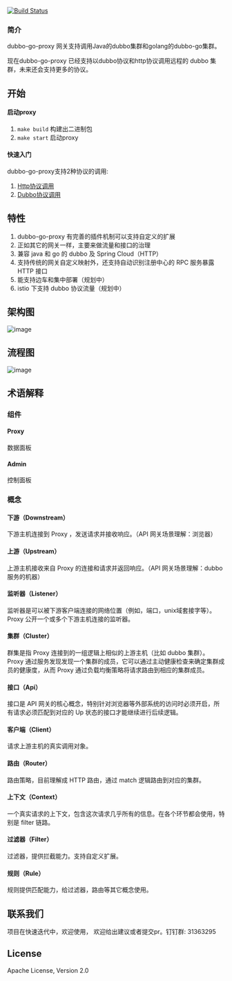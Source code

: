 [![Build Status](https://travis-ci.org/dubbogo/dubbo-go-proxy.svg?branch=master)](https://travis-ci.org/dubbogo/dubbo-go-proxy)

### 简介

dubbo-go-proxy 网关支持调用Java的dubbo集群和golang的dubbo-go集群。

现在dubbo-go-proxy 已经支持以dubbo协议和http协议调用远程的 dubbo 集群，未来还会支持更多的协议。

## 开始
#### 启动proxy
1. `make build` 构建出二进制包
2. `make start` 启动proxy

#### 快速入门
dubbo-go-proxy支持2种协议的调用:

1. [Http协议调用](https://github.com/dubbogo/dubbo-go-proxy/blob/develop/docs/sample/http.md) 
2. [Dubbo协议调用](https://github.com/dubbogo/dubbo-go-proxy/blob/develop/docs/sample/dubbo.md)

## 特性
1. dubbo-go-proxy 有完善的插件机制可以支持自定义的扩展
2. 正如其它的网关一样，主要来做流量和接口的治理
3. 兼容 java 和 go 的 dubbo 及 Spring Cloud（HTTP）
4. 支持传统的网关自定义映射外，还支持自动识别注册中心的 RPC 服务暴露 HTTP 接口
4. 能支持边车和集中部署（规划中）
5. istio 下支持 dubbo 协议流量（规划中）

## 架构图
![image](https://note.youdao.com/favicon.ico)
## 流程图
![image](https://note.youdao.com/favicon.ico)
## 术语解释
### 组件
#### Proxy
数据面板
#### Admin
控制面板
### 概念
#### 下游（Downstream）
下游主机连接到 Proxy ，发送请求并接收响应。（API 网关场景理解：浏览器）
#### 上游（Upstream）
上游主机接收来自 Proxy 的连接和请求并返回响应。（API 网关场景理解：dubbo 服务的机器）
#### 监听器（Listener）
监听器是可以被下游客户端连接的网络位置（例如，端口，unix域套接字等）。Proxy 公开一个或多个下游主机连接的监听器。
#### 集群（Cluster）
群集是指 Proxy 连接到的一组逻辑上相似的上游主机（比如 dubbo 集群）。Proxy 通过服务发现发现一个集群的成员，它可以通过主动健康检查来确定集群成员的健康度，从而 Proxy 通过负载均衡策略将请求路由到相应的集群成员。
#### 接口（Api）
接口是 API 网关的核心概念，特别针对浏览器等外部系统的访问时必须开启，所有请求必须匹配到对应的 Up 状态的接口才能继续进行后续逻辑。
#### 客户端（Client）
请求上游主机的真实调用对象。
#### 路由（Router）
路由策略，目前理解成 HTTP 路由，通过 match 逻辑路由到对应的集群。
#### 上下文（Context）
一个真实请求的上下文，包含这次请求几乎所有的信息。在各个环节都会使用，特别是 filter 链路。
#### 过滤器（Filter）
过滤器，提供拦截能力。支持自定义扩展。
#### 规则（Rule）
规则提供匹配能力，给过滤器，路由等其它概念使用。
## 联系我们
项目在快速迭代中，欢迎使用， 欢迎给出建议或者提交pr。钉钉群: 31363295
## License

Apache License, Version 2.0